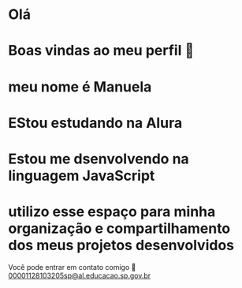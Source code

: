 # Olá
# Boas vindas ao meu perfil 💟
# meu nome é Manuela
# EStou estudando na Alura
# Estou me dsenvolvendo na linguagem JavaScript
# utilizo esse espaço para minha organização e compartilhamento dos meus projetos desenvolvidos

Você pode entrar em contato comigo 📧
00001128103205sp@al.educacao.sp.gov.br
